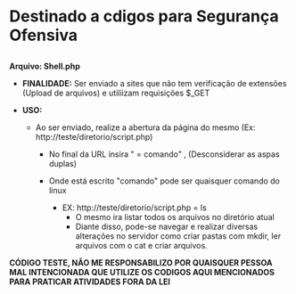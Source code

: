 # Destinado a cdigos para Segurança Ofensiva <h2>

**Arquivo: Shell.php**

* **FINALIDADE:** Ser enviado a sites que não tem verificação de extensões (Upload de arquivos) e utiliizam requisições $_GET

* **USO:** 

  * Ao ser enviado, realize a abertura da página do mesmo (Ex: http://teste/diretorio/script.php)

    * No final da URL insira " = comando" , (Desconsiderar as aspas duplas)

    * Onde está escrito "comando" pode ser quaisquer comando do linux 
      * EX: http://teste/diretorio/script.php = ls
        * O mesmo ira listar todos os arquivos no diretório atual
        * Diante disso, pode-se navegar e realizar diversas alterações no servidor como criar pastas com mkdir, ler arquivos com o cat e criar arquivos.

**CÓDIGO TESTE, NÃO ME RESPONSABILIZO POR QUAISQUER PESSOA MAL INTENCIONADA QUE UTILIZE OS CODIGOS AQUI MENCIONADOS PARA PRATICAR ATIVIDADES FORA DA LEI**
